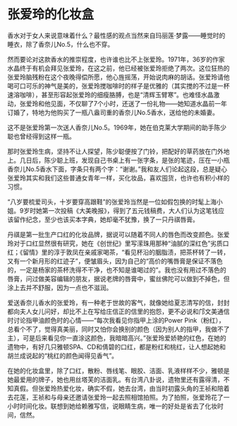 # 张爱玲的化妆盒

香水对于女人来说意味着什么？最性感的观点当然来自玛丽莲·梦露——睡觉时的睡衣，除了香奈儿No.5，什么也不穿。 

然而要论对这款香水的推崇程度，也许谁也比不上张爱玲。1971年，36岁的作家水晶终于有机会拜见张爱玲，在这之前，他已经被张爱玲拒绝了两次。这位狂热的张爱玲脑残粉在这个夜晚得偿所愿，他心旌摇荡，开始说肉麻的胡话。张爱玲请他喝可口可乐的神气是美的，张爱玲搅咖啡时的样子是优雅的（其实搅的不过是一杯速溶咖啡），甚至形容起张爱玲的细瘦胳膊，也是“清辉玉臂寒”。也难怪水晶激动，张爱玲和他见面，不仅聊了7个小时，还送了一份礼物——她知道水晶前一年订婚了，特地为他购买了一瓶八盎司重的香奈儿No.5香水，送给他的未婚妻。 

这不是张爱玲第一次送人香奈儿No.5。1969年，她在伯克莱大学期间的助手陈少聪也曾经得到这样一瓶。 

那时张爱玲生病，坚持不让人探望，陈少聪便按了门铃，把配好的草药放在门外地上。几日后，陈少聪上班，发现自己书桌上有一张字条，是张的笔迹，压在一小瓶香奈儿No.5香水下面，字条只有两个字：“谢谢。”我和友人们论起这段，总是疑心张爱玲其实和我们这些普通女青年一样，买化妆品，喜欢囤货，也许也有积小样的习惯。 

“八岁要梳爱司头，十岁要穿高跟鞋”的张爱玲当然是一位如假包换的时髦上海小姐。9岁时她第一次投稿《大美晚报》，得到了五元钱稿费，大人们认为这笔钱应该留作纪念，至少也该买本字典，她却毫不犹豫，换了一只丹祺唇膏。 

丹祺是第一批生产口红的化妆品牌，据说可以随着不同人的唇色而改变颜色。张爱玲对于口红显然很有研究，她在《创世纪》里写潆珠用那种“油腻的深红色”劣质口红；《留情》里的淳于敦凤在亲戚家喝茶，“看见杯沿的胭脂渍，把茶杯转了一转，又有一个新月形的红迹子”，便皱眉头，因为自己的“高价的嘴唇膏是保证不落色的，一定是杨家的茶杯洗得不干净，也不知是谁喝过的”。我也没有用过不落色的唇膏，问过做美容编辑的朋友，据说老牌的唇膏中，蜜丝佛陀可以做到不掉色，但涂上去并不舒服，因为一点也不滋润。 

爱送香奈儿香水的张爱玲，有一种老于世故的客气，就像她给夏志清写的信，封封都向夫人女儿问好，却比不上在写给庄信正的信里的抱怨，更不必说和邝文美通信时讨论指甲油颜色时的心情——“每次我看见你指甲上涂的Power Pink（粉红），总看个不了，觉得真美丽，同时又怕你会换别的颜色（因为别人的指甲，我做不了主），可是后来看见你一直涂这颜色，我暗暗高兴。”张爱玲爱娇艳的红色，在她的遗物中，有好几只雅顿SPA、CD和倩碧的口红，都是粉红和桃红，让人想起她和胡兰成说起的“桃红的颜色闻得见香气”。 

在她的化妆盒里，除了口红，散粉、唇线笔、眼胶、洁面、乳液样样不少，雅顿是她最爱用的牌子，她也用丝塔芙的洁面乳。有台湾八卦说，遗物里还有露得清，不知真假。但张爱玲热爱化妆，确实不假，她去台湾，由当时初露头角的王祯和陪着去花莲，王祯和与母亲还邀请张爱玲一起去照相馆拍照。为了拍照，张爱玲花了一小时时间化妆。联想到她给赖雅写信，说眼睛生病，唯一的好处是省去了化妆时间，信然。